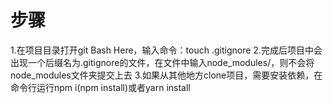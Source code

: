 # 步骤
1.在项目目录打开git Bash Here，输入命令：touch .gitignore
2.完成后项目中会出现一个后缀名为.gitignore的文件，在文件中输入node_modules/，则不会将node_modules文件夹提交上去
3.如果从其他地方clone项目，需要安装依赖，在命令行运行npm i(npm install)或者yarn install